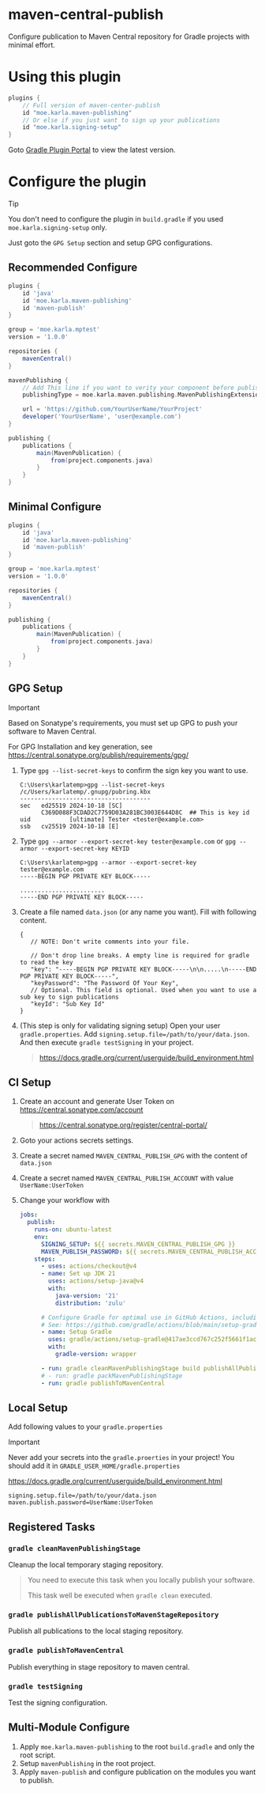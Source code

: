# maven-central-publish

Configure publication to Maven Central repository for Gradle projects with minimal effort.

# Using this plugin

```groovy
plugins {
    // Full version of maven-center-publish
    id "moe.karla.maven-publishing"
    // Or else if you just want to sign up your publications
    id "moe.karla.signing-setup"
}
```

Goto [Gradle Plugin Portal](https://plugins.gradle.org/plugin/moe.karla.maven-publishing) to view the latest version.

# Configure the plugin

> [!TIP]
>
> You don't need to configure the plugin in `build.gradle`
> if you used `moe.karla.signing-setup` only.
>
> Just goto the `GPG Setup` section and setup GPG configurations.

## Recommended Configure

```groovy
plugins {
    id 'java'
    id 'moe.karla.maven-publishing'
    id 'maven-publish'
}

group = 'moe.karla.mptest'
version = '1.0.0'

repositories {
    mavenCentral()
}

mavenPublishing {
    // Add This line if you want to verity your component before publishing.
    publishingType = moe.karla.maven.publishing.MavenPublishingExtension.PublishingType.USER_MANAGED

    url = 'https://github.com/YourUserName/YourProject'
    developer('YourUserName', 'user@example.com')
}

publishing {
    publications {
        main(MavenPublication) {
            from(project.components.java)
        }
    }
}
```

## Minimal Configure

```groovy
plugins {
    id 'java'
    id 'moe.karla.maven-publishing'
    id 'maven-publish'
}

group = 'moe.karla.mptest'
version = '1.0.0'

repositories {
    mavenCentral()
}

publishing {
    publications {
        main(MavenPublication) {
            from(project.components.java)
        }
    }
}
```

## GPG Setup

> [!IMPORTANT]
> Based on Sonatype's requirements, you must set up GPG to push your software to Maven Central.
>
> For GPG Installation and key generation, see https://central.sonatype.org/publish/requirements/gpg/

1. Type `gpg --list-secret-keys` to confirm the sign key you want to use.

    ```text
    C:\Users\karlatemp>gpg --list-secret-keys
    /c/Users/karlatemp/.gnupg/pubring.kbx
    -------------------------------------
    sec   ed25519 2024-10-18 [SC]
          C369D088F3CDAD2C7759D03A281BC3003E644D8C  ## This is key id
    uid           [ultimate] Tester <tester@example.com>
    ssb   cv25519 2024-10-18 [E]
    ```

2. Type `gpg --armor --export-secret-key tester@example.com` or `gpg --armor --export-secret-key KEYID`

    ```text
    C:\Users\karlatemp>gpg --armor --export-secret-key tester@example.com
    -----BEGIN PGP PRIVATE KEY BLOCK-----
    
    ........................
    -----END PGP PRIVATE KEY BLOCK-----
    ```

3. Create a file named `data.json` (or any name you want). Fill with following content.

   ```json5
   {
      // NOTE: Don't write comments into your file.
   
      // Don't drop line breaks. A empty line is required for gradle to read the key
      "key": "-----BEGIN PGP PRIVATE KEY BLOCK-----\n\n.....\n-----END PGP PRIVATE KEY BLOCK-----",
      "keyPassword": "The Password Of Your Key",
      // Optional. This field is optional. Used when you want to use a sub key to sign publications 
      "keyId": "Sub Key Id"
   }
   ```

4. (This step is only for validating signing setup) Open your user `gradle.properties`.
   Add `signing.setup.file=/path/to/your/data.json`.
   And then execute `gradle testSigning` in your project.

   > https://docs.gradle.org/current/userguide/build_environment.html

## CI Setup

1. Create an account and generate User Token on https://central.sonatype.com/account

   > https://central.sonatype.org/register/central-portal/

2. Goto your actions secrets settings.
3. Create a secret named `MAVEN_CENTRAL_PUBLISH_GPG` with the content of `data.json`
4. Create a secret named `MAVEN_CENTRAL_PUBLISH_ACCOUNT` with value `UserName:UserToken`
5. Change your workflow with
   ```yaml
   jobs:
     publish:
       runs-on: ubuntu-latest
       env:
         SIGNING_SETUP: ${{ secrets.MAVEN_CENTRAL_PUBLISH_GPG }}
         MAVEN_PUBLISH_PASSWORD: ${{ secrets.MAVEN_CENTRAL_PUBLISH_ACCOUNT }}
       steps:
         - uses: actions/checkout@v4
         - name: Set up JDK 21
           uses: actions/setup-java@v4
           with:
             java-version: '21'
             distribution: 'zulu'
   
         # Configure Gradle for optimal use in GitHub Actions, including caching of downloaded dependencies.
         # See: https://github.com/gradle/actions/blob/main/setup-gradle/README.md
         - name: Setup Gradle
           uses: gradle/actions/setup-gradle@417ae3ccd767c252f5661f1ace9f835f9654f2b5 # v3.1.0
           with:
             gradle-version: wrapper

         - run: gradle cleanMavenPublishingStage build publishAllPublicationsToMavenStageRepository
         # - run: gradle packMavenPublishingStage
         - run: gradle publishToMavenCentral
   ```

## Local Setup

Add following values to your `gradle.properties`

> [!IMPORTANT]
>
> Never add your secrets into the `gradle.proerties` in your project!
> You should add it in `GRADLE_USER_HOME/gradle.properties`
>
> https://docs.gradle.org/current/userguide/build_environment.html

```properties
signing.setup.file=/path/to/your/data.json
maven.publish.password=UserName:UserToken
```

## Registered Tasks

### `gradle cleanMavenPublishingStage`

Cleanup the local temporary staging repository.

> You need to execute this task when you locally publish your software.
>
> This task well be executed when `gradle clean` executed.

### `gradle publishAllPublicationsToMavenStageRepository`

Publish all publications to the local staging repository.

### `gradle publishToMavenCentral`

Publish everything in stage repository to maven central.

### `gradle testSigning`

Test the signing configuration.

## Multi-Module Configure

1. Apply `moe.karla.maven-publishing` to the root `build.gradle` and only the root script.
2. Setup `mavenPublishing` in the root project.
3. Apply `maven-publish` and configure publication on the modules you want to publish.

